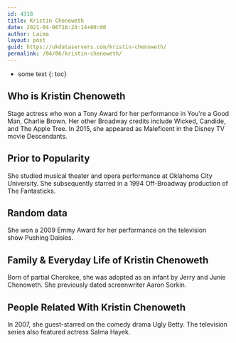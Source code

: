 ```yaml
---
id: 4318
title: Kristin Chenoweth
date: 2021-04-06T16:24:14+00:00
author: Laima
layout: post
guid: https://ukdataservers.com/kristin-chenoweth/
permalink: /04/06/kristin-chenoweth/
---
```


* some text
{: toc}


## Who is Kristin Chenoweth
                  
                  
                  
Stage actress who won a Tony Award for her performance in You&#8217;re a Good Man, Charlie Brown. Her other Broadway credits include Wicked, Candide, and The Apple Tree. In 2015, she appeared as Maleficent in the Disney TV movie Descendants. 
                  
              
            
              
            
                
                
                
## Prior to Popularity
                  
                  
                  
She studied musical theater and opera performance at Oklahoma City University. She subsequently starred in a 1994 Off-Broadway production of The Fantasticks. 
                  
              
            
              
            
                
                
                
## Random data
                  
                  
                  
She won a 2009 Emmy Award for her performance on the television show Pushing Daisies. 
                  
              
            
              
            
                
                
                
## Family & Everyday Life of Kristin Chenoweth
                  
                  
                  
Born of partial Cherokee, she was adopted as an infant by Jerry and Junie Chenoweth. She previously dated screenwriter Aaron Sorkin. 
                  
              
            
              
            
                
                
                
## People Related With Kristin Chenoweth
                  
                  
                  
In 2007, she guest-starred on the comedy drama Ugly Betty. The television series also featured actress Salma Hayek. 
                  
              
            
              
            
                
              
            
              
              
            
            
              
            
          
          
          